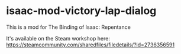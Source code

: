 # isaac-mod-victory-lap-dialog

This is a mod for The Binding of Isaac: Repentance

It's available on the Steam workshop here: https://steamcommunity.com/sharedfiles/filedetails/?id=2736356591